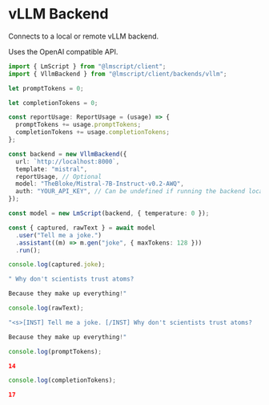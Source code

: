 # vLLM Backend

Connects to a local or remote vLLM backend.

Uses the OpenAI compatible API.

```ts
import { LmScript } from "@lmscript/client";
import { VllmBackend } from "@lmscript/client/backends/vllm";
```

```ts
let promptTokens = 0;

let completionTokens = 0;

const reportUsage: ReportUsage = (usage) => {
  promptTokens += usage.promptTokens;
  completionTokens += usage.completionTokens;
};

const backend = new VllmBackend({
  url: `http://localhost:8000`,
  template: "mistral",
  reportUsage, // Optional
  model: "TheBloke/Mistral-7B-Instruct-v0.2-AWQ",
  auth: "YOUR_API_KEY", // Can be undefined if running the backend locally
});

const model = new LmScript(backend, { temperature: 0 });

const { captured, rawText } = await model
  .user("Tell me a joke.")
  .assistant((m) => m.gen("joke", { maxTokens: 128 }))
  .run();

console.log(captured.joke);
```

```js
" Why don't scientists trust atoms?

Because they make up everything!"
```

```ts
console.log(rawText);
```

```js
"<s>[INST] Tell me a joke. [/INST] Why don't scientists trust atoms?

Because they make up everything!"
```

```ts
console.log(promptTokens);
```

```json
14
```

```ts
console.log(completionTokens);
```

```json
17
```
